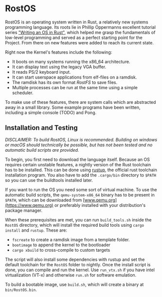 # RostOS
RostOS is an operating system written in Rust, a relatively new systems programming language. Its roots lie in Phillip Oppermanns excellent tutorial series ["Writing an OS in Rust"](https://os.phil-opp.com/), which helped me grasp the fundamentals of low-level programming and served as a perfect starting point for the Project. From there on new features were added to reach its current state.

Right now the Kernel's features include the following:
* It boots on many systems running the x86_64 architecture.
* It can display text using the legacy VGA buffer.
* It reads PS/2 keyboard input.
* It can start userspace applications from elf-files on a ramdisk.
* The ramdisk has its own format *RostFS* to save files.
* Multiple processes can be run at the same time using a simple scheduler.

To make use of these features, there are system calls which are abstracted away in a small library. Some example programs have been written, including a simple console (TODO) and Pong.

## Installation and Testing

*DISCLAIMER: To build RostOS, Linux is recommended. Building on windows or macOS should technically be possible, but has not been tested and no automatic build scripts are provided.* 

To begin, you first need to download the language itself. Because an OS requires certain unstable features, a nightly version of the Rust toolchain has to be installed. This can be done using [rustup](https://rustup.rs/), the official rust toolchain installation program. You also have to add the `.cargo/bin` directory to `$PATH` so you can use the buildtools installed later.

If you want to run the OS you need some sort of virtual machine. To use the automatic build scripts, the `qemu-system-x86_64` binary has to be present in `$PATH`, which can be downloaded from [www.qemu.org](https://www.qemu.org) or preferably installed with your distribution's package manager.

When these prerequisites are met, you can run `build_tools.sh` inside the `RostOS` directory, which will install the required build tools using `cargo install` and `rustup`. These are:

* `fscreate` to create a ramdisk image from a template folder.
* `bootimage` to append the kernel to the bootloader
* `cargo xbuild` to cross-compile to custom targets

The script will also install some dependencies with rustup and set the default toolchain for the `RostOS` folder to nightly. 
Once the install script is done, you can compile and run the kernel. Use `run_vtx.sh` if you have intel virtualization (VT-x) and otherwise `run.sh` for software emulation. 

To build a bootable image, use `build.sh`, which will create a binary at `bin/RostOS.bin`. 






